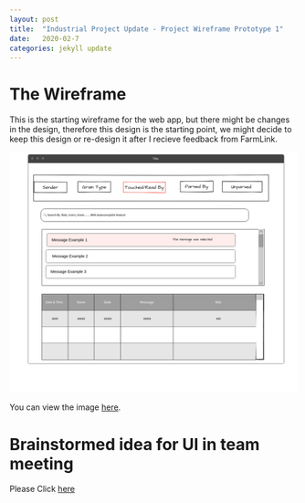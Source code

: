 ```yaml
---
layout: post
title:  "Industrial Project Update - Project Wireframe Prototype 1"
date:   2020-02-7
categories: jekyll update
---
```


# The Wireframe 
This is the starting wireframe for the web app, but there might be changes in the design, therefore this design is the starting point, we might decide to keep this design or re-design it after I recieve feedback from FarmLink.

![Image of Wireframe](/assets/images/prototype.png)


You can view the image [here](/assets/images/brainstorm.png).

# Brainstormed idea for UI in team meeting
Please Click [here](/assets/images/prototype.png)
